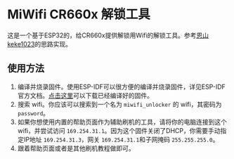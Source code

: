 # MiWifi CR660x 解锁工具

这是一个基于ESP32的，给CR660x提供解锁用Wifi的解锁工具。参考[恩山 keke1023](https://www.right.com.cn/forum/thread-5379258-1-1.html)的思路实现。

## 使用方法

1. 编译并烧录固件。使用ESP-IDF可以很方便的编译并烧录固件，详见ESP-IDF官方文档。[点击这里](https://github.com/Lotlab/MiWifi-CR660x-Unlocker/release)可以下载已经编译好的固件。
2. 搜索 wifi。你应该可以搜索到一个名为 `miwifi_unlocker` 的 wifi，其密码为 `password`。
3. 如果你想使用内置的帮助页面作为辅助刷机的工具，请将你的电脑连接到这个wifi，并尝试访问 `169.254.31.1`。因为这个固件关闭了DHCP，你需要手动指定IP地址 `169.254.31.3`，网关 `169.254.31.1`和子网掩码 `255.255.255.0`。
4. 跟着帮助页面或者是其他刷机教程做即可。
